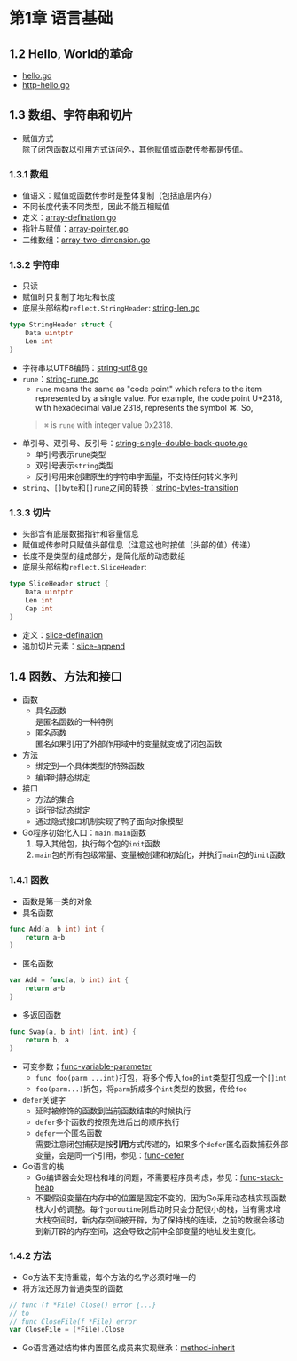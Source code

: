 # 第1章 语言基础
## 1.2 Hello, World的革命
* [hello.go](./code/hello/hello.go)
* [http-hello.go](./code/http-hello/http-hello.go)

## 1.3 数组、字符串和切片
* 赋值方式<br>
除了闭包函数以引用方式访问外，其他赋值或函数传参都是传值。

### 1.3.1 数组
* 值语义：赋值或函数传参时是整体复制（包括底层内存）
* 不同长度代表不同类型，因此不能互相赋值
* 定义：[array-defination.go](./code/array/defination.go)
* 指针与赋值：[array-pointer.go](./code/array/pointer.go)
* 二维数组：[array-two-dimension.go](./code/array/two-dimension.go)

### 1.3.2 字符串
* 只读
* 赋值时只复制了地址和长度
* 底层头部结构`reflect.StringHeader`: [string-len.go](./code/string/len.go)
```go
type StringHeader struct {
    Data uintptr
    Len int
}
```
* 字符串以UTF8编码：[string-utf8.go](./code/string/utf8.go)
* `rune`：[string-rune.go](./code/string/rune.go)
    - `rune` means the same as "code point" which refers to the item represented by a single value. For example, the code point U+2318, with hexadecimal value 2318, represents the symbol ⌘. So,
    > `⌘` is `rune` with integer value 0x2318.
* 单引号、双引号、反引号：[string-single-double-back-quote.go](./code/string/single-double-back-quote.go)
    - 单引号表示`rune`类型
    - 双引号表示`string`类型
    - 反引号用来创建原生的字符串字面量，不支持任何转义序列
* `string`、`[]byte`和`[]rune`之间的转换：[string-bytes-transition](./code/string/string-bytes-runes-transition.go)

### 1.3.3 切片
* 头部含有底层数据指针和容量信息
* 赋值或传参时只赋值头部信息（注意这也时按值（头部的值）传递）
* 长度不是类型的组成部分，是简化版的动态数组
* 底层头部结构`reflect.SliceHeader`:
```go
type SliceHeader struct {
    Data uintptr
    Len int
    Cap int
}
```
* 定义：[slice-defination](./code/slice/defination.go)
* 追加切片元素：[slice-append](./code/slice/append.go)

## 1.4 函数、方法和接口
* 函数
    - 具名函数<br>
    是匿名函数的一种特例
    - 匿名函数<br>
    匿名如果引用了外部作用域中的变量就变成了闭包函数
* 方法
    - 绑定到一个具体类型的特殊函数
    - 编译时静态绑定
* 接口
    - 方法的集合
    - 运行时动态绑定
    - 通过隐式接口机制实现了鸭子面向对象模型
* Go程序初始化入口：`main.main`函数
    1. 导入其他包，执行每个包的`init`函数
    2. `main`包的所有包级常量、变量被创建和初始化，并执行`main`包的`init`函数

### 1.4.1 函数
* 函数是第一类的对象
* 具名函数
```go
func Add(a, b int) int {
    return a+b
}
```
* 匿名函数
```go
var Add = func(a, b int) int {
    return a+b
}
```
* 多返回函数
```go
func Swap(a, b int) (int, int) {
    return b, a
}
```
* 可变参数；[func-variable-parameter](./code/func/variable-parameter.go)
    - `func foo(parm ...int)`打包，将多个传入`foo`的`int`类型打包成一个`[]int`
    - `foo(parm...)`拆包，将`parm`拆成多个`int`类型的数据，传给`foo`
* `defer`关键字
    - 延时被修饰的函数到当前函数结束的时候执行
    - `defer`多个函数的按照先进后出的顺序执行
    - `defer`一个匿名函数<br>
    需要注意闭包捕获是按**引用**方式传递的，如果多个`defer`匿名函数捕获外部变量，会是同一个引用，参见：[func-defer](./code/func/defer.go)
* Go语言的栈
    - Go编译器会处理栈和堆的问题，不需要程序员考虑，参见：[func-stack-heap](./code/func/stack-heap.go)
    - 不要假设变量在内存中的位置是固定不变的，因为Go采用动态栈实现函数栈大小的调整。每个`goroutine`刚启动时只会分配很小的栈，当有需求增大栈空间时，新内存空间被开辟，为了保持栈的连续，之前的数据会移动到新开辟的内存空间，这会导致之前中全部变量的地址发生变化。

### 1.4.2 方法
* Go方法不支持重载，每个方法的名字必须时唯一的
* 将方法还原为普通类型的函数
```go
// func (f *File) Close() error {...}
// to
// func CloseFile(f *File) error
var CloseFile = (*File).Close
```
* Go语言通过结构体内置匿名成员来实现继承：[method-inherit](./code/method/inherit.go)
